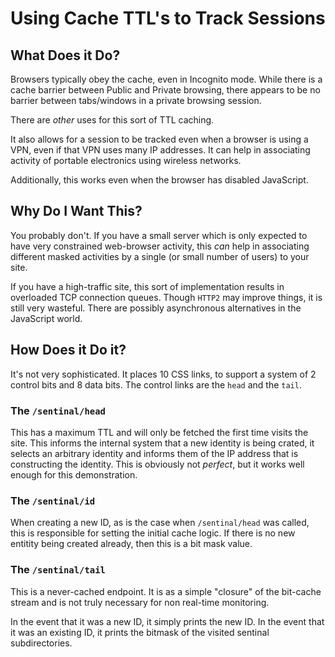 # Using Cache TTL's to Track Sessions

## What Does it Do?

Browsers typically obey the cache, even in Incognito mode.  While there is a 
cache barrier between Public and Private browsing, there appears to be no 
barrier between tabs/windows in a private browsing session.

There are *other* uses for this sort of TTL caching.

It also allows for a session to be tracked even when a browser is using a VPN,
even if that VPN uses many IP addresses.  It can help in associating activity
of portable electronics using wireless networks.

Additionally, this works even when the browser has disabled JavaScript.


## Why Do I Want This?

You probably don't.  If you have a small server which is only expected to have
very constrained web-browser activity, this *can* help in associating different
masked activities by a single (or small number of users) to your site.

If you have a high-traffic site, this sort of implementation results in 
overloaded TCP connection queues.  Though `HTTP2` may improve things, it is 
still very wasteful.  There are possibly asynchronous alternatives in the 
JavaScript world.


## How Does it Do it?

It's not very sophisticated.  It places 10 CSS links, to support a system of
2 control bits and 8 data bits.  The control links are the `head` and the 
`tail`.

### The `/sentinal/head`

This has a maximum TTL and will only be fetched the first time visits the 
site.  This informs the internal system that a new identity is being crated,
it selects an arbitrary identity and informs them of the IP address that is
constructing the identity.  This is obviously not *perfect*, but it works
well enough for this demonstration.

### The `/sentinal/id`

When creating a new ID, as is the case when `/sentinal/head` was called, 
this is responsible for setting the initial cache logic.  If there is no 
new entitity being created already, then this is a bit mask value.

### The `/sentinal/tail`

This is a never-cached endpoint.  It is as a simple "closure" of the 
bit-cache stream and is not truly necessary for non real-time monitoring.

In the event that it was a new ID, it simply prints the new ID.  In the 
event that it was an existing ID, it prints the bitmask of the visited
sentinal subdirectories.

